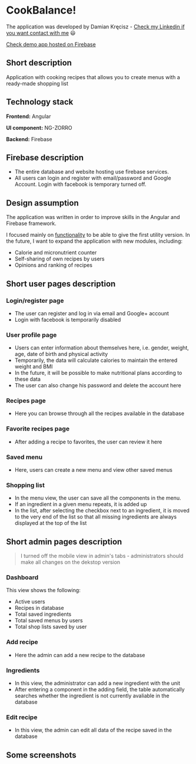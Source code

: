 # CookBalance!

The application was developed by Damian Kręcisz - [Check my Linkedin if you want contact with me](https://www.linkedin.com/in/damiankrecisz/) :smiley:

[Check demo app hosted on Firebase](https://cookbalance-41649.web.app/)


## Short description
Application with cooking recipes that allows you to create menus with a ready-made shopping list



## Technology stack 

**Frontend:** Angular

**UI component:** NG-ZORRO

**Backend:** Firebase

## Firebase description

- The entire database and website hosting use firebase services.
- All users can login and register with email/password and Google Account. Login with facebook is temporary turned off.

## Design assumption

The application was written in order to improve skills in the Angular and Firebase framework.

 I focused mainly on <ins>functionality</ins> to be able to give the first utility version. In the future, I want to expand the application with new modules, including:
 - Calorie and micronutrient counter
 - Self-sharing of own recipes by users
 - Opinions and ranking of recipes

## Short user pages description

### Login/register page

 - The user can register and log in via email and Google+ account
 - Login with facebook is temporarily disabled
 
### User profile page
 - Users can enter information about themselves here, i.e. gender, weight, age, date of birth and physical activity
 - Temporarily, the data will calculate calories to maintain the entered weight and BMI
 - In the future, it will be possible to make nutritional plans according to these data
 - The user can also change his password and delete the account here

### Recipes page

 - Here you can browse through all the recipes available in the database

### Favorite recipes page

 - After adding a recipe to favorites, the user can review it here

### Saved menu

 - Here, users can create a new menu and view other saved menus

### Shopping list

 - In the menu view, the user can save all the components in the menu.
 - If an ingredient in a given menu repeats, it is added up
 - In the list, after selecting the checkbox next to an ingredient, it is moved to the very end of the list so that all missing ingredients are always displayed at the top of the list


## Short admin pages description

> I turned off the mobile view in admin's tabs - administrators should make all changes on the dekstop version

### Dashboard

This view shows the following:

 - Active users
 - Recipes in database
 - Total saved ingredients
 - Total saved menus by users
 - Total shop lists saved by user
 
### Add recipe

 - Here the admin can add a new recipe to the database

### Ingredients

 - In this view, the administrator can add a new ingredient with the unit
 - After entering a component in the adding field, the table automatically searches whether the ingredient is not currently avaliable in the database

### Edit recipe

 - In this view, the admin can edit all data of the recipe saved in the database

## Some screenshots



